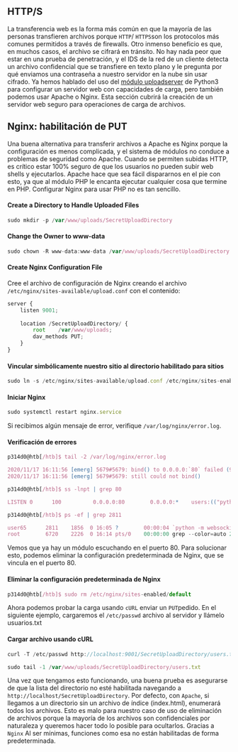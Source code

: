 ## HTTP/S
La transferencia web es la forma más común en que la mayoría de las personas transfieren archivos porque `HTTP`/ `HTTPS`son los protocolos más comunes permitidos a través de firewalls. Otro inmenso beneficio es que, en muchos casos, el archivo se cifrará en tránsito. No hay nada peor que estar en una prueba de penetración, y el IDS de la red de un cliente detecta un archivo confidencial que se transfiere en texto plano y le pregunta por qué enviamos una contraseña a nuestro servidor en la nube sin usar cifrado. Ya hemos hablado del uso del [módulo uploadserver](https://github.com/Densaugeo/uploadserver) de Python3 para configurar un servidor web con capacidades de carga, pero también podemos usar Apache o Nginx. Esta sección cubrirá la creación de un servidor web seguro para operaciones de carga de archivos.

## Nginx: habilitación de PUT
Una buena alternativa para transferir archivos a Apache es Nginx porque la configuración es menos complicada, y el sistema de módulos no conduce a problemas de seguridad como Apache. Cuando se permiten subidas HTTP, es crítico estar 100% seguro de que los usuarios no pueden subir web shells y ejecutarlos. Apache hace que sea fácil dispararnos en el pie con esto, ya que al módulo PHP le encanta ejecutar cualquier cosa que termine en PHP. Configurar Nginx para usar PHP no es tan sencillo.

#### Create a Directory to Handle Uploaded Files
```js
sudo mkdir -p /var/www/uploads/SecretUploadDirectory
```

#### Change the Owner to www-data
```js
sudo chown -R www-data:www-data /var/www/uploads/SecretUploadDirectory
```

#### Create Nginx Configuration File
Cree el archivo de configuración de Nginx creando el archivo `/etc/nginx/sites-available/upload.conf` con el contenido:
```js
server {
    listen 9001;
    
    location /SecretUploadDirectory/ {
        root    /var/www/uploads;
        dav_methods PUT;
    }
}
```

#### Vincular simbólicamente nuestro sitio al directorio habilitado para sitios
```js
sudo ln -s /etc/nginx/sites-available/upload.conf /etc/nginx/sites-enabled/
```

#### Iniciar Nginx
```js
sudo systemctl restart nginx.service
```
Si recibimos algún mensaje de error, verifique `/var/log/nginx/error.log`.

#### Verificación de errores
```js
p314d0@htb[/htb]$ tail -2 /var/log/nginx/error.log

2020/11/17 16:11:56 [emerg] 5679#5679: bind() to 0.0.0.0:`80` failed (98: A`ddress already in use`)
2020/11/17 16:11:56 [emerg] 5679#5679: still could not bind()
```

```js
p314d0@htb[/htb]$ ss -lnpt | grep 80

LISTEN 0      100          0.0.0.0:80        0.0.0.0:*    users:(("python",pid=`2811`,fd=3),("python",pid=2070,fd=3),("python",pid=1968,fd=3),("python",pid=1856,fd=3))
```

```js
p314d0@htb[/htb]$ ps -ef | grep 2811

user65      2811    1856  0 16:05 ?        00:00:04 `python -m websockify 80 localhost:5901 -D`
root        6720    2226  0 16:14 pts/0    00:00:00 grep --color=auto 2811
```
Vemos que ya hay un módulo escuchando en el puerto 80. Para solucionar esto, podemos eliminar la configuración predeterminada de Nginx, que se vincula en el puerto 80.

#### Eliminar la configuración predeterminada de Nginx
```js
p314d0@htb[/htb]$ sudo rm /etc/nginx/sites-enabled/default
```

Ahora podemos probar la carga usando `cURL` enviar un `PUT`pedido. En el siguiente ejemplo, cargaremos el `/etc/passwd` archivo al servidor y llámelo usuarios.txt
#### Cargar archivo usando cURL
```js
curl -T /etc/passwd http://localhost:9001/SecretUploadDirectory/users.txt
```

```js
sudo tail -1 /var/www/uploads/SecretUploadDirectory/users.txt 
```

Una vez que tengamos esto funcionando, una buena prueba es asegurarse de que la lista del directorio no esté habilitada navegando a `http://localhost/SecretUploadDirectory`. Por defecto, con `Apache`, si llegamos a un directorio sin un archivo de índice (index.html), enumerará todos los archivos. Esto es malo para nuestro caso de uso de eliminación de archivos porque la mayoría de los archivos son confidenciales por naturaleza y queremos hacer todo lo posible para ocultarlos. Gracias a `Nginx` Al ser mínimas, funciones como esa no están habilitadas de forma predeterminada.